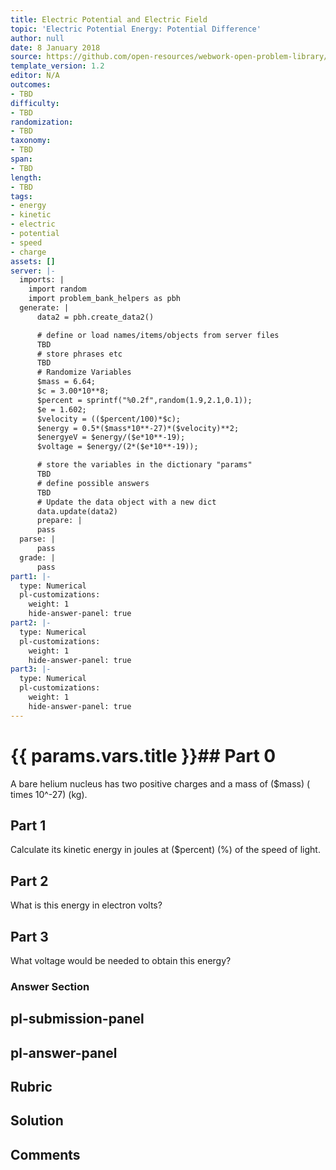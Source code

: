 ```yaml
---
title: Electric Potential and Electric Field
topic: 'Electric Potential Energy: Potential Difference'
author: null
date: 8 January 2018
source: https://github.com/open-resources/webwork-open-problem-library/tree/master/Contrib/BrockPhysics/College_Physics_Urone/19.Electric_Potential_and_Electric_Field/19-01.Electric_Potential_Energy_Potential_Difference/NU_U17_19_01_003.pg
template_version: 1.2
editor: N/A
outcomes:
- TBD
difficulty:
- TBD
randomization:
- TBD
taxonomy:
- TBD
span:
- TBD
length:
- TBD
tags:
- energy
- kinetic
- electric
- potential
- speed
- charge
assets: []
server: |-
  imports: |
    import random
    import problem_bank_helpers as pbh
  generate: |
      data2 = pbh.create_data2()

      # define or load names/items/objects from server files
      TBD
      # store phrases etc
      TBD
      # Randomize Variables
      $mass = 6.64;
      $c = 3.00*10**8;
      $percent = sprintf("%0.2f",random(1.9,2.1,0.1));
      $e = 1.602;
      $velocity = (($percent/100)*$c);
      $energy = 0.5*($mass*10**-27)*($velocity)**2;
      $energyeV = $energy/($e*10**-19);
      $voltage = $energy/(2*($e*10**-19));

      # store the variables in the dictionary "params"
      TBD
      # define possible answers
      TBD
      # Update the data object with a new dict
      data.update(data2)
      prepare: |
      pass
  parse: |
      pass
  grade: |
      pass
part1: |-
  type: Numerical
  pl-customizations:
    weight: 1
    hide-answer-panel: true
part2: |-
  type: Numerical
  pl-customizations:
    weight: 1
    hide-answer-panel: true
part3: |-
  type: Numerical
  pl-customizations:
    weight: 1
    hide-answer-panel: true
---
```


# {{ params.vars.title }}## Part 0 
A bare helium nucleus has two positive charges and a mass of ($mass) ( times 10^-27) (kg). 
## Part 1 
Calculate its kinetic energy in joules at ($percent) (%) of the speed of light. 
## Part 2 
What is this energy in electron volts? 
## Part 3 
What voltage would be needed to obtain this energy? 


### Answer Section 


## pl-submission-panel 


## pl-answer-panel 


## Rubric 


## Solution 


## Comments 


